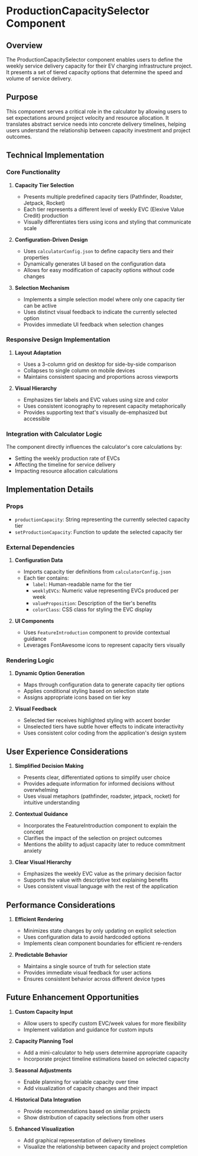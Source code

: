 # ProductionCapacitySelector Component

## Overview

The ProductionCapacitySelector component enables users to define the weekly service delivery capacity for their EV charging infrastructure project. It presents a set of tiered capacity options that determine the speed and volume of service delivery.

## Purpose

This component serves a critical role in the calculator by allowing users to set expectations around project velocity and resource allocation. It translates abstract service needs into concrete delivery timelines, helping users understand the relationship between capacity investment and project outcomes.

## Technical Implementation

### Core Functionality

1. **Capacity Tier Selection**
   - Presents multiple predefined capacity tiers (Pathfinder, Roadster, Jetpack, Rocket)
   - Each tier represents a different level of weekly EVC (Elexive Value Credit) production
   - Visually differentiates tiers using icons and styling that communicate scale
   
2. **Configuration-Driven Design**
   - Uses `calculatorConfig.json` to define capacity tiers and their properties
   - Dynamically generates UI based on the configuration data
   - Allows for easy modification of capacity options without code changes

3. **Selection Mechanism**
   - Implements a simple selection model where only one capacity tier can be active
   - Uses distinct visual feedback to indicate the currently selected option
   - Provides immediate UI feedback when selection changes

### Responsive Design Implementation

1. **Layout Adaptation**
   - Uses a 3-column grid on desktop for side-by-side comparison
   - Collapses to single column on mobile devices
   - Maintains consistent spacing and proportions across viewports

2. **Visual Hierarchy**
   - Emphasizes tier labels and EVC values using size and color
   - Uses consistent iconography to represent capacity metaphorically
   - Provides supporting text that's visually de-emphasized but accessible

### Integration with Calculator Logic

The component directly influences the calculator's core calculations by:
   - Setting the weekly production rate of EVCs
   - Affecting the timeline for service delivery
   - Impacting resource allocation calculations

## Implementation Details

### Props

- `productionCapacity`: String representing the currently selected capacity tier
- `setProductionCapacity`: Function to update the selected capacity tier

### External Dependencies

1. **Configuration Data**
   - Imports capacity tier definitions from `calculatorConfig.json`
   - Each tier contains:
     - `label`: Human-readable name for the tier
     - `weeklyEVCs`: Numeric value representing EVCs produced per week
     - `valueProposition`: Description of the tier's benefits
     - `colorClass`: CSS class for styling the EVC display

2. **UI Components**
   - Uses `FeatureIntroduction` component to provide contextual guidance
   - Leverages FontAwesome icons to represent capacity tiers visually

### Rendering Logic

1. **Dynamic Option Generation**
   - Maps through configuration data to generate capacity tier options
   - Applies conditional styling based on selection state
   - Assigns appropriate icons based on tier key

2. **Visual Feedback**
   - Selected tier receives highlighted styling with accent border
   - Unselected tiers have subtle hover effects to indicate interactivity
   - Uses consistent color coding from the application's design system

## User Experience Considerations

1. **Simplified Decision Making**
   - Presents clear, differentiated options to simplify user choice
   - Provides adequate information for informed decisions without overwhelming
   - Uses visual metaphors (pathfinder, roadster, jetpack, rocket) for intuitive understanding

2. **Contextual Guidance**
   - Incorporates the FeatureIntroduction component to explain the concept
   - Clarifies the impact of the selection on project outcomes
   - Mentions the ability to adjust capacity later to reduce commitment anxiety

3. **Clear Visual Hierarchy**
   - Emphasizes the weekly EVC value as the primary decision factor
   - Supports the value with descriptive text explaining benefits
   - Uses consistent visual language with the rest of the application

## Performance Considerations

1. **Efficient Rendering**
   - Minimizes state changes by only updating on explicit selection
   - Uses configuration data to avoid hardcoded options
   - Implements clean component boundaries for efficient re-renders

2. **Predictable Behavior**
   - Maintains a single source of truth for selection state
   - Provides immediate visual feedback for user actions
   - Ensures consistent behavior across different device types

## Future Enhancement Opportunities

1. **Custom Capacity Input**
   - Allow users to specify custom EVC/week values for more flexibility
   - Implement validation and guidance for custom inputs

2. **Capacity Planning Tool**
   - Add a mini-calculator to help users determine appropriate capacity
   - Incorporate project timeline estimations based on selected capacity

3. **Seasonal Adjustments**
   - Enable planning for variable capacity over time
   - Add visualization of capacity changes and their impact

4. **Historical Data Integration**
   - Provide recommendations based on similar projects
   - Show distribution of capacity selections from other users

5. **Enhanced Visualization**
   - Add graphical representation of delivery timelines
   - Visualize the relationship between capacity and project completion